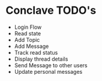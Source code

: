 # Conclave TODO's

* Login Flow
* Read state
* Add Topic
* Add Message
* Track read status
* Display thread details
* Send Message to other users
* Update personal messages
